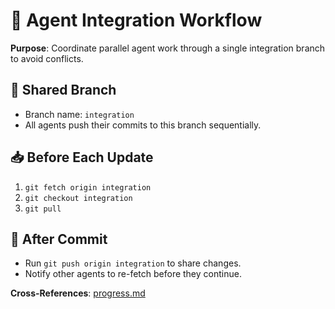 # 🔄 Agent Integration Workflow

**Purpose**: Coordinate parallel agent work through a single integration branch to avoid conflicts.

## 🌱 Shared Branch
- Branch name: `integration`
- All agents push their commits to this branch sequentially.

## 📥 Before Each Update
1. `git fetch origin integration`
2. `git checkout integration`
3. `git pull`

## 🚀 After Commit
- Run `git push origin integration` to share changes.
- Notify other agents to re-fetch before they continue.

**Cross-References**: [progress.md](progress.md)
